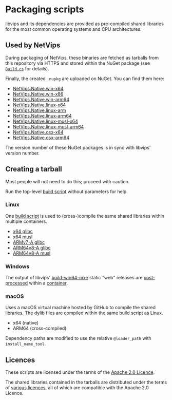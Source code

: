 # Packaging scripts

libvips and its dependencies are provided as pre-compiled shared libraries
for the most common operating systems and CPU architectures.

## Used by NetVips

During packaging of NetVips, these binaries are fetched as tarballs from
this repository via HTTPS and stored within the NuGet package (see
[`Build.cs`](https://github.com/kleisauke/net-vips/blob/master/build/Build.cs)
for details).

Finally, the created `.nupkg` are uploaded on NuGet. You can find them here:
* [NetVips.Native.win-x64](https://www.nuget.org/packages/NetVips.Native.win-x64)
* [NetVips.Native.win-x86](https://www.nuget.org/packages/NetVips.Native.win-x86)
* [NetVips.Native.win-arm64](https://www.nuget.org/packages/NetVips.Native.win-arm64)
* [NetVips.Native.linux-x64](https://www.nuget.org/packages/NetVips.Native.linux-x64)
* [NetVips.Native.linux-arm](https://www.nuget.org/packages/NetVips.Native.linux-arm)
* [NetVips.Native.linux-arm64](https://www.nuget.org/packages/NetVips.Native.linux-arm64)
* [NetVips.Native.linux-musl-x64](https://www.nuget.org/packages/NetVips.Native.linux-musl-x64)
* [NetVips.Native.linux-musl-arm64](https://www.nuget.org/packages/NetVips.Native.linux-musl-arm64)
* [NetVips.Native.osx-x64](https://www.nuget.org/packages/NetVips.Native.osx-x64)
* [NetVips.Native.osx-arm64](https://www.nuget.org/packages/NetVips.Native.osx-arm64)

The version number of these NuGet packages is in sync with libvips' version number.

## Creating a tarball

Most people will not need to do this; proceed with caution.

Run the top-level [build script](build.sh) without parameters for help.

### Linux

One [build script](build/lin.sh) is used to (cross-)compile
the same shared libraries within multiple containers.

* [x64 glibc](platforms/linux-x64/Dockerfile)
* [x64 musl](platforms/linux-musl-x64/Dockerfile)
* [ARMv7-A glibc](platforms/linux-arm/Dockerfile)
* [ARM64v8-A glibc](platforms/linux-arm64/Dockerfile)
* [ARM64v8-A musl](platforms/linux-musl-arm64/Dockerfile)

### Windows

The output of libvips' [build-win64-mxe](https://github.com/libvips/build-win64-mxe)
static "web" releases are [post-processed](build/win.sh) within a [container](platforms/win32/Dockerfile).

### macOS

Uses a macOS virtual machine hosted by GitHub to compile the shared libraries.
The dylib files are compiled within the same build script as Linux.

* x64 (native)
* ARM64 (cross-compiled)

Dependency paths are modified to use the relative `@loader_path` with `install_name_tool`.

## Licences

These scripts are licensed under the terms of the [Apache 2.0 Licence](LICENSE).

The shared libraries contained in the tarballs are distributed under
the terms of [various licences](THIRD-PARTY-NOTICES.md), all of which
are compatible with the Apache 2.0 Licence.
